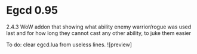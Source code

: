 # Egcd 0.95
2.4.3 WoW addon that showing what ability enemy warrior/rogue was used last and for how long they cannot cast any other ability, to juke them easier



To do: clear egcd.lua from useless lines.
![preview]
